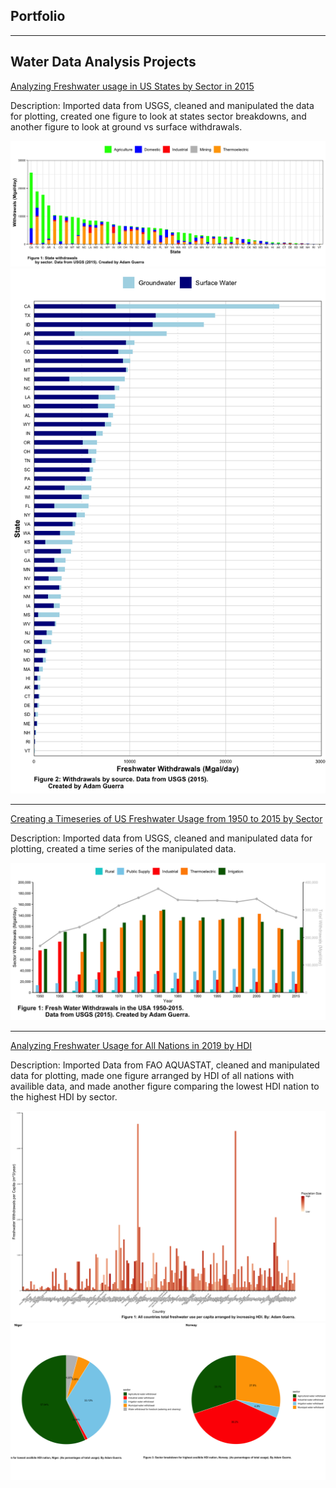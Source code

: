 ## Portfolio

---

## Water Data Analysis Projects

[Analyzing Freshwater usage in US States by Sector in 2015](/assets/Adam_Guerra_Lab_05.html)

Description: Imported data from USGS, cleaned and manipulated the data for plotting, created one figure to look at states sector breakdowns, and another figure to look at ground vs surface withdrawals.

<img src="assets/img/lab_5_1.png"> <img src="assets/img/lab_5_2.png">

---
[Creating a Timeseries of US Freshwater Usage from 1950 to 2015 by Sector](/assets/Adam_Guerra_lab_07.html)

Description:  Imported data from USGS, cleaned and manipulated data for plotting, created a time series of the manipulated data.

<img src="assets/img/lab_7_1.png">

---
[Analyzing Freshwater Usage for All Nations in 2019 by HDI](/assets/Adam_Guerra_final_project.html)

Description: Imported Data from FAO AQUASTAT, cleaned and manipulated data for plotting, made one figure arranged by HDI of all nations with availible data, and made another figure comparing the lowest HDI nation to the highest HDI by sector.

<img src="assets/img/lab_8_1.png"> <img src="assets/img/lab_8_2.png">

